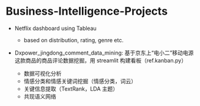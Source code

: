 # Business-Intelligence-Projects

- Netflix dashboard using Tableau

  - based on distribution, rating, genre etc.

- Dxpower_jingdong_comment_data_mining: 基于京东上“电小二”移动电源这款商品的商品评论数据挖掘，用 streamlit 构建看板（ref.kanban.py）
  - 数据可视化分析
  - 情感分类和情感关键词挖掘（情感分类，词云）
  - 关键信息提取（TextRank，LDA 主题）
  - 共现语义网络
